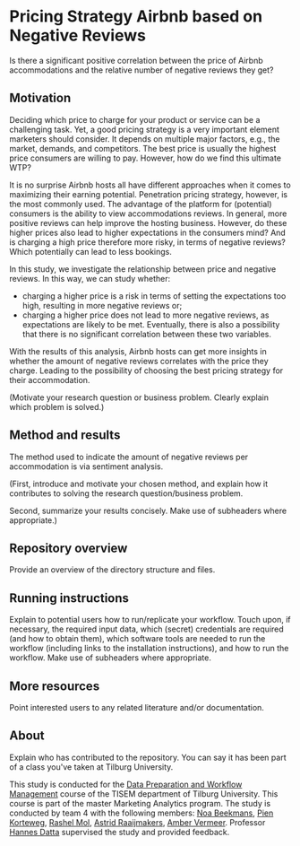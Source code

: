# Pricing Strategy Airbnb based on Negative Reviews

Is there a significant positive correlation between the price of Airbnb accommodations and the relative number of negative reviews they get? 

## Motivation

Deciding which price to charge for your product or service can be a challenging task. Yet, a good pricing strategy is a very important element marketers should consider. It depends on multiple major factors, e.g., the market, demands, and competitors. The best price is usually the highest price consumers are willing to pay. However, how do we find this ultimate WTP? 

It is no surprise Airbnb hosts all have different approaches when it comes to maximizing their earning potential. Penetration pricing strategy, however, is the most commonly used. The advantage of the platform for (potential) consumers is the ability to view accommodations reviews. In general, more positive reviews can help improve the hosting business. However, do these higher prices also lead to higher expectations in the consumers mind? And is charging a high price therefore more risky, in terms of negative reviews? Which potentially can lead to less bookings.

In this study, we investigate the relationship between price and negative reviews. In this way, we can study whether:
- charging a higher price is a risk in terms of setting the expectations too high, resulting in more negative reviews or;
- charging a higher price does not lead to more negative reviews, as expectations are likely to be met. 
Eventually, there is also a possibility that there is no significant correlation between these two variables. 

With the results of this analysis, Airbnb hosts can get more insights in whether the amount of negative reviews correlates with the price they charge. Leading to the possibility of choosing the best pricing strategy for their accommodation. 

(Motivate your research question or business problem. Clearly explain which problem is solved.)



## Method and results

The method used to indicate the amount of negative reviews per accommodation is via sentiment analysis. 

(First, introduce and motivate your chosen method, and explain how it contributes to solving the research question/business problem.

Second, summarize your results concisely. Make use of subheaders where appropriate.)

## Repository overview

Provide an overview of the directory structure and files.

## Running instructions

Explain to potential users how to run/replicate your workflow. Touch upon, if necessary, the required input data, which (secret) credentials are required (and how to obtain them), which software tools are needed to run the workflow (including links to the installation instructions), and how to run the workflow. Make use of subheaders where appropriate.

## More resources

Point interested users to any related literature and/or documentation.

## About

Explain who has contributed to the repository. You can say it has been part of a class you've taken at Tilburg University.   

This study is conducted for the [Data Preparation and Workflow Management](https://dprep.hannesdatta.com/) course of the TISEM department of Tilburg University. This course is part of the master Marketing Analytics program. The study is conducted by team 4 with the following members: [Noa Beekmans](https://github.com/noa-beekmans), [Pien Korteweg](https://github.com/eakorteweg), [Rashel Mol](https://github.com/Rashel-Mol), [Astrid Raaijmakers](https://github.com/AstridR97), [Amber Vermeer](https://github.com/AmberVermeer). Professor [Hannes Datta](https://github.com/hannesdatta) supervised the study and provided feedback. 
